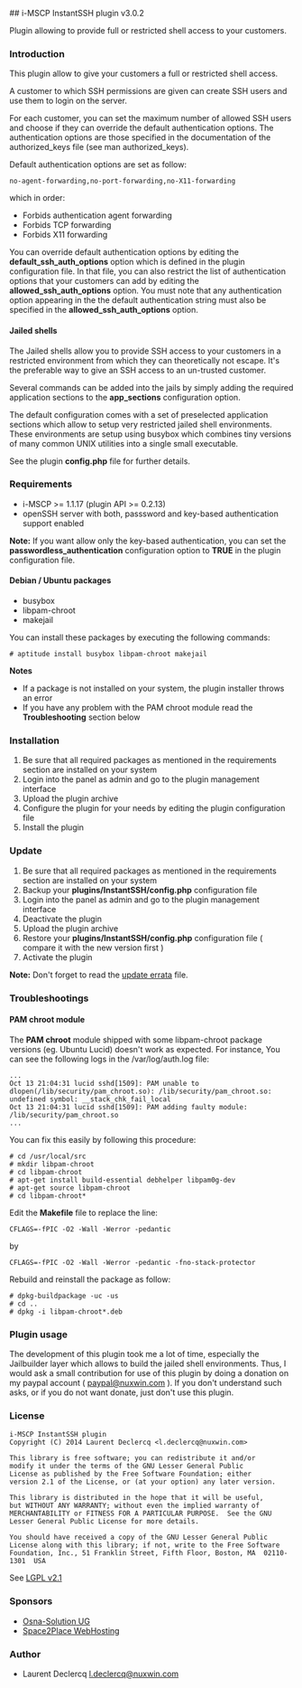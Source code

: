 ## i-MSCP InstantSSH plugin v3.0.2

Plugin allowing to provide full or restricted shell access to your customers.

### Introduction

This plugin allow to give your customers a full or restricted shell access.

A customer to which SSH permissions are given can create SSH users and use them to login on the server.

For each customer, you can set the maximum number of allowed SSH users and choose if they can override the default
authentication options. The authentication options are those specified in the documentation of the authorized_keys file
(see man authorized_keys).

Default authentication options are set as follow:

	no-agent-forwarding,no-port-forwarding,no-X11-forwarding

which in order:

* Forbids authentication agent forwarding
* Forbids TCP forwarding
* Forbids X11 forwarding

You can override default authentication options by editing the **default_ssh_auth_options** option which is defined in
the plugin configuration file. In that file, you can also restrict the list of authentication options that your
customers can add by editing the **allowed_ssh_auth_options** option. You must note that any authentication option
appearing in the the default authentication string must also be specified in the **allowed_ssh_auth_options** option.

#### Jailed shells

The Jailed shells allow you to provide SSH access to your customers in a restricted environment from which they can
theoretically not escape. It's the preferable way to give an SSH access to an un-trusted customer.

Several commands can be added into the jails by simply adding the required application sections to the **app_sections**
configuration option.

The default configuration comes with a set of preselected application sections which allow to setup very restricted
jailed shell environments. These environments are setup using busybox which combines tiny versions of many common UNIX
utilities into a single small executable.

See the plugin **config.php** file for further details.

### Requirements

* i-MSCP >= 1.1.17 (plugin API >= 0.2.13)
* openSSH server with both, passsword and key-based authentication support enabled

**Note:** If you want allow only the key-based authentication, you can set the **passwordless_authentication**
configuration option to **TRUE** in the plugin configuration file.

#### Debian / Ubuntu packages

* busybox
* libpam-chroot
* makejail

You can install these packages by executing the following commands:

	# aptitude install busybox libpam-chroot makejail

**Notes**
  - If a package is not installed on your system, the plugin installer throws an error
  - If you have any problem with the PAM chroot module read the **Troubleshooting** section below

### Installation

1. Be sure that all required packages as mentioned in the requirements section are installed on your system
2. Login into the panel as admin and go to the plugin management interface
3. Upload the plugin archive
4. Configure the plugin for your needs by editing the plugin configuration file
4. Install the plugin

### Update

1. Be sure that all required packages as mentioned in the requirements section are installed on your system
2. Backup your **plugins/InstantSSH/config.php** configuration file
3. Login into the panel as admin and go to the plugin management interface
4. Deactivate the plugin
5. Upload the plugin archive
6. Restore your **plugins/InstantSSH/config.php** configuration file ( compare it with the new version first )
7. Activate the plugin

**Note:** Don't forget to read the [update errata](update_errata.md) file.

### Troubleshootings

#### PAM chroot module

The **PAM chroot** module shipped with some libpam-chroot package versions (eg. Ubuntu Lucid) doesn't work as expected.
For instance, You can see the following logs in the /var/log/auth.log file:

	...
	Oct 13 21:04:31 lucid sshd[1509]: PAM unable to dlopen(/lib/security/pam_chroot.so): /lib/security/pam_chroot.so: undefined symbol: __stack_chk_fail_local
	Oct 13 21:04:31 lucid sshd[1509]: PAM adding faulty module: /lib/security/pam_chroot.so
	...

You can fix this easily by following this procedure:

	# cd /usr/local/src
	# mkdir libpam-chroot
	# cd libpam-chroot
	# apt-get install build-essential debhelper libpam0g-dev
	# apt-get source libpam-chroot
	# cd libpam-chroot*

Edit the **Makefile** file to replace the line:

	CFLAGS=-fPIC -O2 -Wall -Werror -pedantic

by

	CFLAGS=-fPIC -O2 -Wall -Werror -pedantic -fno-stack-protector

Rebuild and reinstall the package as follow:

	# dpkg-buildpackage -uc -us
	# cd ..
	# dpkg -i libpam-chroot*.deb

### Plugin usage

The development of this plugin took me a lot of time, especially the Jailbuilder layer which allows to build the jailed
shell environments. Thus, I would ask a small contribution for use of this plugin by doing a donation on my paypal
account ( paypal@nuxwin.com ). If you don't understand such asks, or if you do not want donate, just don't use this
plugin.

### License

	i-MSCP InstantSSH plugin
	Copyright (C) 2014 Laurent Declercq <l.declercq@nuxwin.com>

	This library is free software; you can redistribute it and/or
 	modify it under the terms of the GNU Lesser General Public
	License as published by the Free Software Foundation; either
	version 2.1 of the License, or (at your option) any later version.

	This library is distributed in the hope that it will be useful,
	but WITHOUT ANY WARRANTY; without even the implied warranty of
	MERCHANTABILITY or FITNESS FOR A PARTICULAR PURPOSE.  See the GNU
	Lesser General Public License for more details.

	You should have received a copy of the GNU Lesser General Public
	License along with this library; if not, write to the Free Software
	Foundation, Inc., 51 Franklin Street, Fifth Floor, Boston, MA  02110-1301  USA

 See [LGPL v2.1](http://www.gnu.org/licenses/lgpl-2.1.txt "LGPL v2.1")

### Sponsors

  - [Osna-Solution UG](http://portal.osna-solution.de "Osna-Solution UG")
  - [Space2Place WebHosting](http://space2place.de "Space2Place WebHosting")

### Author

 * Laurent Declercq <l.declercq@nuxwin.com>
